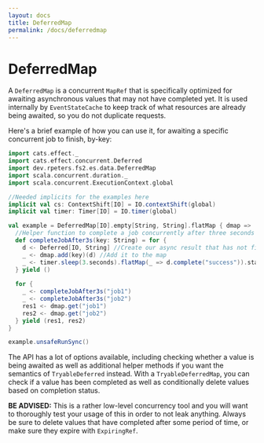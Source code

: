 ```yaml
---
layout: docs
title: DeferredMap
permalink: /docs/deferredmap
---
```

# DeferredMap
A `DeferredMap` is a concurrent `MapRef` that is specifically optimized for awaiting asynchronous values that may not have completed yet.
It is used internally by `EventStateCache` to keep track of what resources are already being awaited, so you do not duplicate requests.

Here's a brief example of how you can use it, for awaiting a specific concurrent job to finish, by-key:

```scala mdoc:silent
import cats.effect._
import cats.effect.concurrent.Deferred
import dev.rpeters.fs2.es.data.DeferredMap
import scala.concurrent.duration._
import scala.concurrent.ExecutionContext.global

//Needed implicits for the examples here
implicit val cs: ContextShift[IO] = IO.contextShift(global)
implicit val timer: Timer[IO] = IO.timer(global)

val example = DeferredMap[IO].empty[String, String].flatMap { dmap =>
  //Helper function to complete a job concurrently after three seconds
  def completeJobAfter3s(key: String) = for {
    d <- Deferred[IO, String] //Create our async result that has not finished yet
    _ <- dmap.add(key)(d) //Add it to the map
    _ <- timer.sleep(3.seconds).flatMap(_ => d.complete("success")).start //Complete it asynchronously
  } yield ()
  
  for {
    _ <- completeJobAfter3s("job1")
    _ <- completeJobAfter3s("job2")
    res1 <- dmap.get("job1")
    res2 <- dmap.get("job2")
  } yield (res1, res2)
}
```
```scala mdoc
example.unsafeRunSync()
```

The API has a lot of options available, including checking whether a value is being awaited as well as additional helper methods if you want the semantics of `TryableDeferred` instead.
With a `TryableDeferredMap`, you can check if a value has been completed as well as conditionally delete values based on completion status.

**BE ADVISED:** This is a rather low-level concurrency tool and you will want to thoroughly test your usage of this in order to not leak anything.
Always be sure to delete values that have completed after some period of time, or make sure they expire with `ExpiringRef`.
